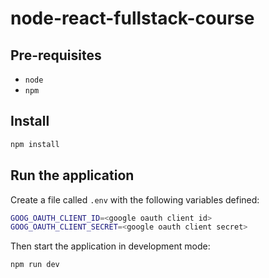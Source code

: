 # node-react-fullstack-course

## Pre-requisites

- `node`
- `npm`

## Install

```bash
npm install
```

## Run the application

Create a file called `.env` with the following variables defined:

```bash
GOOG_OAUTH_CLIENT_ID=<google oauth client id>
GOOG_OAUTH_CLIENT_SECRET=<google oauth client secret>
```

Then start the application in development mode:

```bash
npm run dev
```

